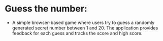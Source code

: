 # Guess the number:

- A simple browser-based game where users try to guess a randomly generated secret number between 1 and 20. The application provides feedback for each guess and tracks the score and high score.
